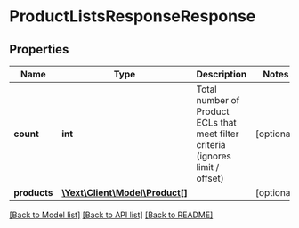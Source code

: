 # ProductListsResponseResponse

## Properties
Name | Type | Description | Notes
------------ | ------------- | ------------- | -------------
**count** | **int** | Total number of Product ECLs that meet filter criteria (ignores limit / offset) | [optional] 
**products** | [**\Yext\Client\Model\Product[]**](Product.md) |  | [optional] 

[[Back to Model list]](../README.md#documentation-for-models) [[Back to API list]](../README.md#documentation-for-api-endpoints) [[Back to README]](../README.md)



